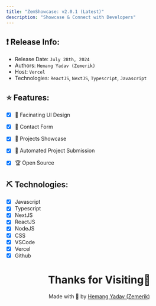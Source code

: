 ```yaml
---
title: "ZemShowcase: v2.0.1 (Latest)"
description: "Showcase & Connect with Developers"
---
```


## ❗ Release Info:

- Release Date: `July 28th, 2024`
- Authors: `Hemang Yadav (Zemerik)`
- Host:  `Vercel`
- Technologies: `ReactJS`, `NextJS`, `Typescript`, `Javascript`

## ⭐ Features:

- [x] 📱 Facinating UI Design

- [x] 📩 Contact Form

- [x] 📃 Projects Showcase

- [x] 🚤 Automated Project Submission

- [x] 🏆 Open Source

## ⛏️ Technologies:

- [x] Javascript
- [x] Typescript
- [x] NextJS
- [x] ReactJS
- [x] NodeJS
- [x] CSS
- [x] VSCode
- [x] Vercel
- [x] Github

<h1 align = "center">
  Thanks for Visiting🙏
</h1>

<p align = "center">
  Made with 💖 by <a href = "https://github.com/Zemerik">Hemang Yadav (Zemerik)</a>
</p>